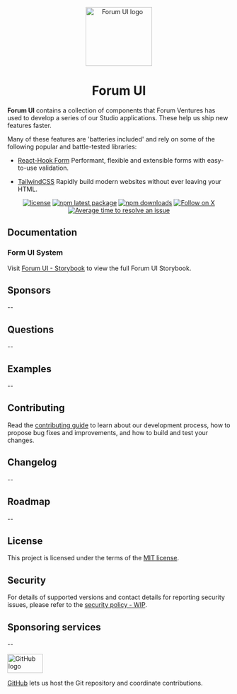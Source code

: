 <!-- markdownlint-disable-next-line -->
<p align="center">
  <a href="https://www.forumvc.com/" rel="noopener" target="_blank"><img width="150" height="133" src="https://media.licdn.com/dms/image/C4D0BAQEno9F1Lz4Aew/company-logo_200_200/0/1630469543014/acceleprise_san_francisco_logo?e=2147483647&v=beta&t=tGxGMRJI9ejy9WOWMTG72CRnY5HH_y49uZomX5wUpkQ" alt="Forum UI logo"></a>
</p>

<h1 align="center">Forum UI</h1>

**Forum UI** contains a collection of components that Forum Ventures has used to develop a series of our Studio applications. These help us ship new features faster.

Many of these features are 'batteries included' and rely on some of the following popular and battle-tested libraries:

- [React-Hook Form](https://react-hook-form.com/) Performant, flexible and extensible forms with easy-to-use validation.

- [TailwindCSS](https://tailwindcss.com/) Rapidly build modern websites without ever leaving your HTML.

<div align="center">

[![license](https://img.shields.io/badge/license-MIT-blue.svg)](https://github.com/forumventures-studio/forumui/blob/main/LICENSE)
[![npm latest package](https://img.shields.io/npm/v/@forumventures-studio/forumui/latest.svg)](https://www.npmjs.com/package/@forumventures-studio/forumui)
[![npm downloads](https://img.shields.io/npm/dm/@forumventures-studio/forumui.svg)](https://www.npmjs.com/package/@forumventures-studio/forumui)
[![Follow on X](https://img.shields.io/twitter/follow/forumventures.svg?label=follow+ForumVentures)](https://x.com/forumventures?lang=en)
[![Average time to resolve an issue](https://isitmaintained.com/badge/resolution/forumventures-studio/forumui.svg)](https://isitmaintained.com/project/forumventures-studio/forumui "Average time to resolve an issue")

</div>

## Documentation

### Form UI System

Visit [Forum UI - Storybook](--) to view the full Forum UI Storybook.

## Sponsors

--

## Questions

--

## Examples

--

## Contributing

Read the [contributing guide](/CONTRIBUTING.md) to learn about our development process, how to propose bug fixes and improvements, and how to build and test your changes.

## Changelog

--

## Roadmap

--

## License

This project is licensed under the terms of the
[MIT license](/LICENSE).

## Security

For details of supported versions and contact details for reporting security issues, please refer to the [security policy - WIP]().

## Sponsoring services

--

<div>
<picture>
  <source media="(prefers-color-scheme: dark)" srcset="https://mui.com/static/readme/github-darkmode.svg">
  <source media="(prefers-color-scheme: light)" srcset="https://mui.com/static/readme/github-lightmode.svg">
  <img alt="GitHub logo" src="https://mui.com/static/readme/github-lightmode.svg" width="80" height="43">
</picture>

[GitHub](https://github.com/) lets us host the Git repository and coordinate contributions.

</div>

</div>
